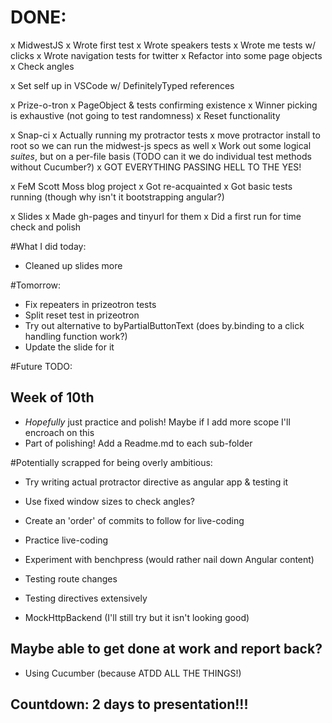 # DONE:
x MidwestJS
  x Wrote first test
  x Wrote speakers tests
  x Wrote me tests w/ clicks
  x Wrote navigation tests for twitter
  x Refactor into some page objects
  x Check angles

x Set self up in VSCode w/ DefinitelyTyped references

x Prize-o-tron
  x PageObject & tests confirming existence
  x Winner picking is exhaustive (not going to test randomness)
  x Reset functionality

x Snap-ci
  x Actually running my protractor tests
  x move protractor install to root so we can run the midwest-js specs as well
  x Work out some logical *suites*, but on a per-file basis (TODO can it we do individual test methods without Cucumber?)
  x GOT EVERYTHING PASSING HELL TO THE YES!
  
x FeM Scott Moss blog project
  x Got re-acquainted
  x Got basic tests running (though why isn't it bootstrapping angular?)
  
x Slides
  x Made gh-pages and tinyurl for them
  x Did a first run for time check and polish
  
#What I did today:
- Cleaned up slides more

#Tomorrow:
- Fix repeaters in prizeotron tests
- Split reset test in prizeotron
- Try out alternative to byPartialButtonText (does by.binding to a click handling function work?)
- Update the slide for it

#Future TODO:

## Week of 10th
- *Hopefully* just practice and polish! Maybe if I add more scope I'll encroach on this
- Part of polishing! Add a Readme.md to each sub-folder

#Potentially scrapped for being overly ambitious:
- Try writing actual protractor directive as angular app & testing it
- Use fixed window sizes to check angles?

- Create an 'order' of commits to follow for live-coding
- Practice live-coding

- Experiment with benchpress (would rather nail down Angular content)

- Testing route changes
- Testing directives extensively
- MockHttpBackend (I'll still try but it isn't looking good)

## Maybe able to get done at work and report back? 
- Using Cucumber (because ATDD ALL THE THINGS!)

## Countdown: 2 days to presentation!!!